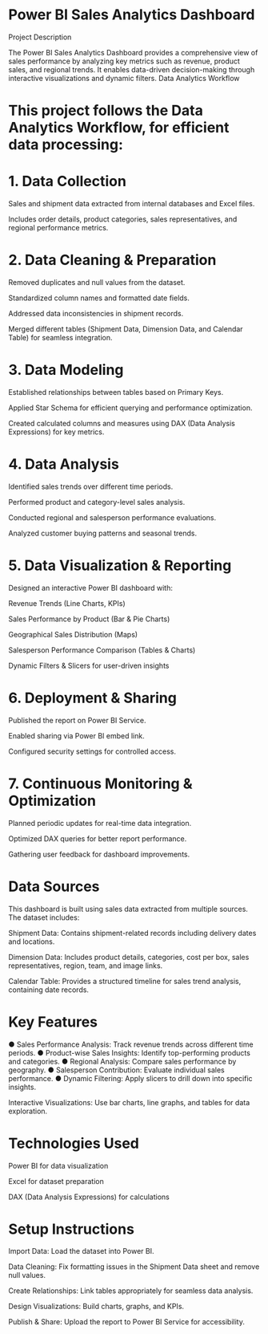 # Power BI Sales Analytics Dashboard

Project Description

The Power BI Sales Analytics Dashboard provides a comprehensive view of sales performance by analyzing key metrics such as revenue, product sales, and regional trends. It enables data-driven decision-making through interactive visualizations and dynamic filters.
Data Analytics Workflow

# This project follows the Data Analytics Workflow, for efficient data processing:

# 1. Data Collection

Sales and shipment data extracted from internal databases and Excel files.

Includes order details, product categories, sales representatives, and regional performance metrics.

# 2. Data Cleaning & Preparation

Removed duplicates and null values from the dataset.

Standardized column names and formatted date fields.

Addressed data inconsistencies in shipment records.

Merged different tables (Shipment Data, Dimension Data, and Calendar Table) for seamless integration.

# 3. Data Modeling

Established relationships between tables based on Primary Keys.

Applied Star Schema for efficient querying and performance optimization.

Created calculated columns and measures using DAX (Data Analysis Expressions) for key metrics.

# 4. Data Analysis

Identified sales trends over different time periods.

Performed product and category-level sales analysis.

Conducted regional and salesperson performance evaluations.

Analyzed customer buying patterns and seasonal trends.

# 5. Data Visualization & Reporting

Designed an interactive Power BI dashboard with:

Revenue Trends (Line Charts, KPIs)

Sales Performance by Product (Bar & Pie Charts)

Geographical Sales Distribution (Maps)

Salesperson Performance Comparison (Tables & Charts)

Dynamic Filters & Slicers for user-driven insights

# 6. Deployment & Sharing

Published the report on Power BI Service.

Enabled sharing via Power BI embed link.

Configured security settings for controlled access.

# 7. Continuous Monitoring & Optimization

Planned periodic updates for real-time data integration.

Optimized DAX queries for better report performance.

Gathering user feedback for dashboard improvements.

# Data Sources

This dashboard is built using sales data extracted from multiple sources. The dataset includes:

Shipment Data: Contains shipment-related records including delivery dates and locations.

Dimension Data: Includes product details, categories, cost per box, sales representatives, region, team, and image links.

Calendar Table: Provides a structured timeline for sales trend analysis, containing date records.

# Key Features

● Sales Performance Analysis: Track revenue trends across different time periods.
● Product-wise Sales Insights: Identify top-performing products and categories.
● Regional Analysis: Compare sales performance by geography.
● Salesperson Contribution: Evaluate individual sales performance.
● Dynamic Filtering: Apply slicers to drill down into specific insights.

Interactive Visualizations: Use bar charts, line graphs, and tables for data exploration.

# Technologies Used

Power BI for data visualization

Excel for dataset preparation

DAX (Data Analysis Expressions) for calculations

# Setup Instructions

Import Data: Load the dataset into Power BI.

Data Cleaning: Fix formatting issues in the Shipment Data sheet and remove null values.

Create Relationships: Link tables appropriately for seamless data analysis.

Design Visualizations: Build charts, graphs, and KPIs.

Publish & Share: Upload the report to Power BI Service for accessibility.


